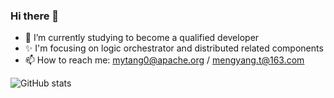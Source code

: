 ### Hi there 👋

<!--
**mytang0/mytang0** is a ✨ _special_ ✨ repository because its `README.md` (this file) appears on your GitHub profile.
-->
- 🌱 I’m currently studying to become a qualified developer
- ✨ I'm focusing on logic orchestrator and distributed related components
- 📫 How to reach me: mytang0@apache.org / mengyang.t@163.com

![GitHub stats](https://github-readme-stats.vercel.app/api?username=mytang0&show_icons=true&theme=radical)
